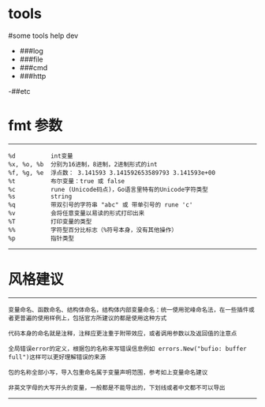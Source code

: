# tools
#some tools help dev
 - ###log
 - ###file
 - ###cmd 
 - ###http
 
 -##etc

# fmt 参数
---
>
    %d          int变量
    %x, %o, %b  分别为16进制，8进制，2进制形式的int
    %f, %g, %e  浮点数： 3.141593 3.141592653589793 3.141593e+00
    %t          布尔变量：true 或 false
    %c          rune (Unicode码点)，Go语言里特有的Unicode字符类型
    %s          string
    %q          带双引号的字符串 "abc" 或 带单引号的 rune 'c'
    %v          会将任意变量以易读的形式打印出来
    %T          打印变量的类型
    %%          字符型百分比标志（%符号本身，没有其他操作）
    %p          指针类型
---

# 风格建议 
---
> 
    变量命名、函数命名、结构体命名，结构体内部变量命名：统一使用驼峰命名法，在一些插件或者更普遍的使用样例上，包括官方所建议的都是使用这种方式

    代码本身的命名就是注释，注释应更注重于附带效应，或者调用参数以及返回值的注意点

    全局错误error的定义，根据包的名称来写错误信息例如 errors.New("bufio: buffer full")这样可以更好理解错误的来源
   
    包的名称全部小写，导入包重命名属于变量声明范围，参考如上变量命名建议

    非英文字母的大写开头的变量，一般都是不能导出的，下划线或者中文都不可以导出

---